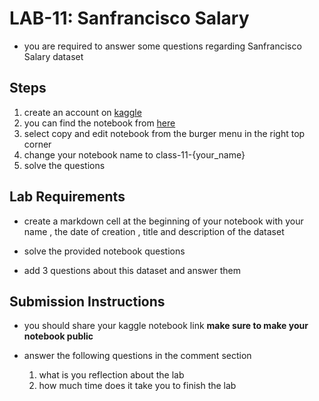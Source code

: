 # LAB-11: Sanfrancisco Salary

- you are required to answer some questions regarding Sanfrancisco Salary dataset

## Steps

1. create an account on [kaggle](https://www.kaggle.com/)
2. you can find the notebook from [here](https://www.kaggle.com/code/hayalawansah/lab-11)
3. select copy and edit notebook from the burger menu in the right top corner 
4. change your notebook name to class-11-{your_name}
5. solve the questions   


## Lab Requirements

- create a markdown cell at the beginning of your notebook with your name , the date of creation , title  and description of the dataset 

- solve the provided notebook questions 
- add 3 questions about this dataset and answer them 


## Submission Instructions

- you should share your kaggle notebook link **make sure to make your notebook public**

- answer the following questions in the comment section 

    1) what is you reflection about the lab 
    2) how much time does it take you to finish the lab

